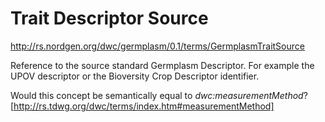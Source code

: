 # Trait Descriptor Source #

http://rs.nordgen.org/dwc/germplasm/0.1/terms/GermplasmTraitSource

Reference to the source standard Germplasm Descriptor. For example the UPOV descriptor or the Bioversity Crop Descriptor identifier.



Would this concept be semantically equal to _dwc:measurementMethod_? [http://rs.tdwg.org/dwc/terms/index.htm#measurementMethod]